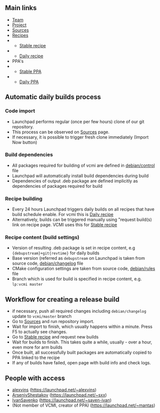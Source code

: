 ## Main links
- [Team](https://launchpad.net/~vcmi)
- [Project](https://launchpad.net/vcmi)
- [Sources](https://code.launchpad.net/~vcmi/vcmi/+git/vcmi)
- [Recipes](https://code.launchpad.net/~vcmi/+recipes)
- - [Stable recipe](https://code.launchpad.net/~vcmi/+recipe/vcmi-stable)
- - [Daily recipe](https://code.launchpad.net/~vcmi/+recipe/vcmi-daily)
- PPA's
- - [Stable PPA](https://launchpad.net/~vcmi/+archive/ubuntu/ppa)
- - [Daily PPA](https://launchpad.net/~vcmi/+archive/ubuntu/vcmi-latest)

## Automatic daily builds process
### Code import
- Launchpad performs regular (once per few hours) clone of our git repository.
- This process can be observed on [Sources](https://code.launchpad.net/~vcmi/vcmi/+git/vcmi) page.
- If necessary, it is possible to trigger fresh clone immediately (Import Now button)
### Build dependencies
- All packages required for building of vcmi are defined in [debian/control](https://github.com/vcmi/vcmi/blob/develop/debian/control) file
- Launchpad will automatically install build dependencies during build
- Dependencies of output .deb package are defined implicitly as dependencies of packages required for build
### Recipe building
- Every 24 hours Launchpad triggers daily builds on all recipes that have build schedule enable. For vcmi this is [Daily recipe](https://code.launchpad.net/~vcmi/+recipe/vcmi-daily)
- Alternatively, builds can be triggered manually using "request build(s) link on recipe page. VCMI uses this for [Stable recipe](https://code.launchpad.net/~vcmi/+recipe/vcmi-stable)
### Recipe content (build settings)
- Version of resulting .deb package is set in recipe content, e.g `{debupstream}+git{revtime}` for daily builds
- Base version (referred as `debupstream` on Launchpad is taken from source code, [debian/changelog](https://github.com/vcmi/vcmi/blob/develop/debian/changelog) file
- CMake configuration settings are taken from source code, [debian/rules](https://github.com/vcmi/vcmi/blob/develop/debian/rules) file
- Branch which is used for build is specified in recipe content, e.g. `lp:vcmi master`
## Workflow for creating a release build
- if necessary, push all required changes including `debian/changelog` update to `vcmi/master` branch
- Go to [Sources](https://code.launchpad.net/~vcmi/vcmi/+git/vcmi) and run repository import.
- Wait for import to finish, which usually happens within a minute. Press F5 to actually see changes.
- Go to [Stable recipe](https://code.launchpad.net/~vcmi/+recipe/vcmi-stable) and request new builds
- Wait for builds to finish. This takes quite a while, usually - over a hour, even more for arm builds
- Once built, all successfully built packages are automatically copied to PPA linked to the recipe
- If any of builds have failed, open page with build info and check logs. 
## People with access
- [alexvins](https://github.com/alexvins) (https://launchpad.net/~alexvins)
- [ArseniyShestakov](https://github.com/ArseniyShestakov) (https://launchpad.net/~sxx)
- [IvanSavenko](https://github.com/IvanSavenko) (https://launchpad.net/~saven-ivan)
- (Not member of VCMI, creator of PPA) (https://launchpad.net/~mantas)